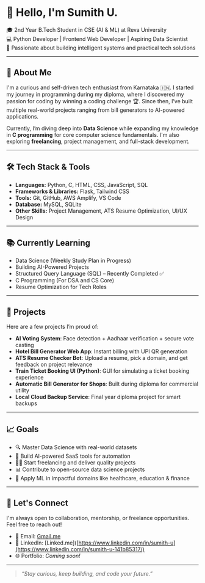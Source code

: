 # 👋 Hello, I'm Sumith U.

🎓 2nd Year B.Tech Student in CSE (AI & ML) at Reva University  
💻 Python Developer | Frontend Web Developer | Aspiring Data Scientist  
🚀 Passionate about building intelligent systems and practical tech solutions  

---

## 🧠 About Me

I'm a curious and self-driven tech enthusiast from Karnataka 🇮🇳. I started my journey in programming during my diploma, where I discovered my passion for coding by winning a coding challenge 🏆. Since then, I’ve built multiple real-world projects ranging from bill generators to AI-powered applications.

Currently, I’m diving deep into **Data Science** while expanding my knowledge in **C programming** for core computer science fundamentals. I'm also exploring **freelancing**, project management, and full-stack development.

---

## 🛠️ Tech Stack & Tools

- **Languages:** Python, C, HTML, CSS, JavaScript, SQL  
- **Frameworks & Libraries:** Flask, Tailwind CSS  
- **Tools:** Git, GitHub, AWS Amplify, VS Code  
- **Database:** MySQL, SQLite  
- **Other Skills:** Project Management, ATS Resume Optimization, UI/UX Design

---

## 📚 Currently Learning

- Data Science (Weekly Study Plan in Progress)  
- Building AI-Powered Projects  
- Structured Query Language (SQL) – Recently Completed ✅  
- C Programming (For DSA and CS Core)  
- Resume Optimization for Tech Roles  

---

## 🧩 Projects

Here are a few projects I’m proud of:

- **AI Voting System**: Face detection + Aadhaar verification + secure vote casting  
- **Hotel Bill Generator Web App**: Instant billing with UPI QR generation  
- **ATS Resume Checker Bot**: Upload a resume, pick a domain, and get feedback on project relevance  
- **Train Ticket Booking UI (Python)**: GUI for simulating a ticket booking experience  
- **Automatic Bill Generator for Shops**: Built during diploma for commercial utility  
- **Local Cloud Backup Service**: Final year diploma project for smart backups  

---

## 📈 Goals

- 🔍 Master Data Science with real-world datasets  
- 🤖 Build AI-powered SaaS tools for automation  
- 🧑‍💼 Start freelancing and deliver quality projects  
- 📊 Contribute to open-source data science projects  
- 🧬 Apply ML in impactful domains like healthcare, education & finance  

---

## 🤝 Let's Connect

I'm always open to collaboration, mentorship, or freelance opportunities. Feel free to reach out!

- 📧 Email: [Gmail.me](mailto:sumithsumith4567890@gmail.com)  
- 💼 LinkedIn: [Linked.me]([https://www.linkedin.com/in/sumith-u](https://www.linkedin.com/in/sumith-u-141b85317/)
- 🌐 Portfolio: *Coming soon!*  

---

> *“Stay curious, keep building, and code your future.”*

